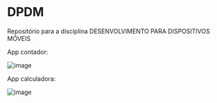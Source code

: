 # DPDM
Repositório para a disciplina DESENVOLVIMENTO PARA DISPOSITIVOS MÓVEIS

App contador: 

![image](https://github.com/GuilhermeHermes/DPDM/assets/85593021/540bea13-dfae-4c30-a4ae-77deaf80a520)

App calculadora:

![image](https://github.com/GuilhermeHermes/DPDM/assets/85593021/b9698ee8-f338-49f4-8025-d3daff30fb3f)
